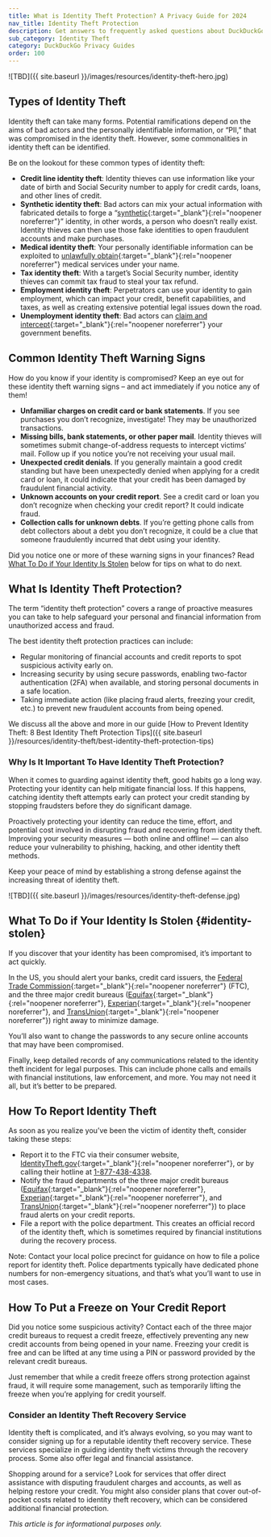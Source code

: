 ```yaml
---
title: What is Identity Theft Protection? A Privacy Guide for 2024
nav_title: Identity Theft Protection
description: Get answers to frequently asked questions about DuckDuckGo’s Privacy Pro subscription that includes VPN, Personal Information Removal, and Identity Theft Restoration.
sub_category: Identity Theft
category: DuckDuckGo Privacy Guides
order: 100
---
```


![TBD]({{ site.baseurl }}/images/resources/identity-theft-hero.jpg)

## Types of Identity Theft

Identity theft can take many forms. Potential ramifications depend on the aims of bad actors and the personally identifiable information, or “PII,” that was compromised in the identity theft. However, some commonalities in identity theft can be identified.

Be on the lookout for these common types of identity theft:

-   **Credit line identity theft**: Identity thieves can use information like your date of birth and Social Security number to apply for credit cards, loans, and other lines of credit.
-   **Synthetic identity theft**: Bad actors can mix your actual information with fabricated details to forge a “[synthetic](https://www.equifax.com/personal/education/identity-theft/articles/-/learn/synthetic-identity-theft/){:target="\_blank"}{:rel="noopener noreferrer"}” identity, in other words, a person who doesn’t really exist. Identity thieves can then use those fake identities to open fraudulent accounts and make purchases.
-   **Medical identity theft**: Your personally identifiable information can be exploited to [unlawfully obtain](https://www.equifax.com/personal/education/identity-theft/articles/-/learn/medical-identity-theft/){:target="\_blank"}{:rel="noopener noreferrer"} medical services under your name.
-   **Tax identity theft**: With a target’s Social Security number, identity thieves can commit tax fraud to steal your tax refund.
-   **Employment identity theft**: Perpetrators can use your identity to gain employment, which can impact your credit, benefit capabilities, and taxes, as well as creating extensive potential legal issues down the road.
-   **Unemployment identity theft**: Bad actors can [claim and intercept](https://www.irs.gov/identity-theft-fraud-scams/identity-theft-and-unemployment-benefits){:target="\_blank"}{:rel="noopener noreferrer"} your government benefits.

## Common Identity Theft Warning Signs

How do you know if your identity is compromised? Keep an eye out for these identity theft warning signs – and act immediately if you notice any of them!

-   **Unfamiliar charges on credit card or bank statements**. If you see purchases you don’t recognize, investigate! They may be unauthorized transactions.
-   **Missing bills, bank statements, or other paper mail**. Identity thieves will sometimes submit change-of-address requests to intercept victims’ mail. Follow up if you notice you’re not receiving your usual mail.
-   **Unexpected credit denials**. If you generally maintain a good credit standing but have been unexpectedly denied when applying for a credit card or loan, it could indicate that your credit has been damaged by fraudulent financial activity.
-   **Unknown accounts on your credit report**. See a credit card or loan you don’t recognize when checking your credit report? It could indicate fraud.
-   **Collection calls for unknown debts**. If you’re getting phone calls from debt collectors about a debt you don’t recognize, it could be a clue that someone fraudulently incurred that debt using your identity.

Did you notice one or more of these warning signs in your finances? Read [What To Do if Your Identity Is Stolen](#identity-stolen) below for tips on what to do next.

## What Is Identity Theft Protection?

The term “identity theft protection” covers a range of proactive measures you can take to help safeguard your personal and financial information from unauthorized access and fraud.

The best identity theft protection practices can include:

-   Regular monitoring of financial accounts and credit reports to spot suspicious activity early on.
-   Increasing security by using secure passwords, enabling two-factor authentication (2FA) when available, and storing personal documents in a safe location.
-   Taking immediate action (like placing fraud alerts, freezing your credit, etc.) to prevent new fraudulent accounts from being opened.

We discuss all the above and more in our guide [How to Prevent Identity Theft: 8 Best Identity Theft Protection Tips]({{ site.baseurl }}/resources/identity-theft/best-identity-theft-protection-tips)

### Why Is It Important To Have Identity Theft Protection?

When it comes to guarding against identity theft, good habits go a long way. Protecting your identity can help mitigate financial loss. If this happens, catching identity theft attempts early can protect your credit standing by stopping fraudsters before they do significant damage.

Proactively protecting your identity can reduce the time, effort, and potential cost involved in disrupting fraud and recovering from identity theft. Improving your security measures — both online and offline! — can also reduce your vulnerability to phishing, hacking, and other identity theft methods.

Keep your peace of mind by establishing a strong defense against the increasing threat of identity theft.

![TBD]({{ site.baseurl }}/images/resources/identity-theft-defense.jpg)

## What To Do if Your Identity Is Stolen {#identity-stolen}

If you discover that your identity has been compromised, it’s important to act quickly.

In the US, you should alert your banks, credit card issuers, the [Federal Trade Commission](https://www.identitytheft.gov/#/){:target="\_blank"}{:rel="noopener noreferrer"} (FTC), and the three major credit bureaus ([Equifax](https://www.equifax.com/personal/credit-report-services){:target="\_blank"}{:rel="noopener noreferrer"}, [Experian](https://www.experian.com/help/){:target="\_blank"}{:rel="noopener noreferrer"}, and [TransUnion](https://www.transunion.com/credit-help){:target="\_blank"}{:rel="noopener noreferrer"}) right away to minimize damage.

You’ll also want to change the passwords to any secure online accounts that may have been compromised.

Finally, keep detailed records of any communications related to the identity theft incident for legal purposes. This can include phone calls and emails with financial institutions, law enforcement, and more. You may not need it all, but it’s better to be prepared.

## How To Report Identity Theft

As soon as you realize you’ve been the victim of identity theft, consider taking these steps:

-   Report it to the FTC via their consumer website, [IdentityTheft.gov](https://www.identitytheft.gov/#/){:target="\_blank"}{:rel="noopener noreferrer"}, or by calling their hotline at [1-877-438-4338](tel:+018774384338).
-   Notify the fraud departments of the three major credit bureaus ([Equifax](https://www.equifax.com/personal/credit-report-services){:target="\_blank"}{:rel="noopener noreferrer"}, [Experian](https://www.experian.com/help/){:target="\_blank"}{:rel="noopener noreferrer"}, and [TransUnion](https://www.transunion.com/credit-help){:target="\_blank"}{:rel="noopener noreferrer"}) to place fraud alerts on your credit reports.
-   File a report with the police department. This creates an official record of the identity theft, which is sometimes required by financial institutions during the recovery process.

Note: Contact your local police precinct for guidance on how to file a police report for identity theft. Police departments typically have dedicated phone numbers for non-emergency situations, and that’s what you’ll want to use in most cases.

## How To Put a Freeze on Your Credit Report

Did you notice some suspicious activity? Contact each of the three major credit bureaus to request a credit freeze, effectively preventing any new credit accounts from being opened in your name. Freezing your credit is free and can be lifted at any time using a PIN or password provided by the relevant credit bureaus.

Just remember that while a credit freeze offers strong protection against fraud, it will require some management, such as temporarily lifting the freeze when you’re applying for credit yourself.

### Consider an Identity Theft Recovery Service

Identity theft is complicated, and it’s always evolving, so you may want to consider signing up for a reputable identity theft recovery service. These services specialize in guiding identity theft victims through the recovery process. Some also offer legal and financial assistance.

Shopping around for a service? Look for services that offer direct assistance with disputing fraudulent charges and accounts, as well as helping restore your credit. You might also consider plans that cover out-of-pocket costs related to identity theft recovery, which can be considered additional financial protection.

_This article is for informational purposes only._
